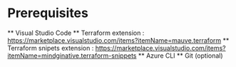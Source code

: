 # Prerequisites

** Visual Studio Code
  ** Terraform extension : https://marketplace.visualstudio.com/items?itemName=mauve.terraform
  ** Terraform snipets extension : https://marketplace.visualstudio.com/items?itemName=mindginative.terraform-snippets
** Azure CLI
** Git (optional)
